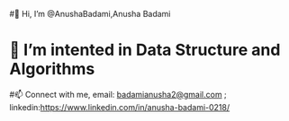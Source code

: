 #👋 Hi, I’m @AnushaBadami,Anusha Badami
# 👀 I’m intented in Data Structure and Algorithms
#📫 Connect with me, email: badamianusha2@gmail.com ; linkedin:https://www.linkedin.com/in/anusha-badami-0218/
